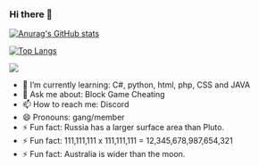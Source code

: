 ### Hi there 👋


[![Anurag's GitHub stats](https://github-readme-stats.vercel.app/api?username=pvpb0t&show_icons=true&theme=tokyonight)](https://github.com/anuraghazra/github-readme-stats)


[![Top Langs](https://github-readme-stats.vercel.app/api/top-langs/?username=pvpb0t&layout=compact)](https://github.com/anuraghazra/github-readme-stats)

![](https://komarev.com/ghpvc/?username=pvpb0t&color=blueviolet)


- 🌱 I’m currently learning: C#, python, html, php, CSS and JAVA
- 💬 Ask me about: Block Game Cheating
- 📫 How to reach me: Discord
- 😄 Pronouns: gang/member
- ⚡ Fun fact: Russia has a larger surface area than Pluto.
- ⚡ Fun fact: 111,111,111 x 111,111,111 = 12,345,678,987,654,321
- ⚡ Fun fact: Australia is wider than the moon.
